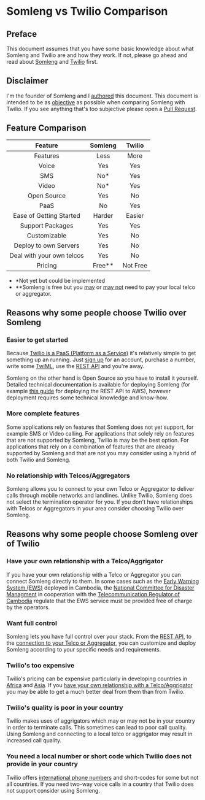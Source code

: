 # Somleng vs Twilio Comparison

## Preface

This document assumes that you have some basic knowledge about what Somleng and Twilio are and how they work. If not, please go ahead and read about [Somleng](https://github.com/somleng/somleng-project/blob/master/docs/what_is_somleng.md) and [Twilio](https://github.com/somleng/somleng-project/blob/master/docs/what_is_twilio.md) first.

## Disclaimer

I'm the founder of Somleng and I [authored](https://github.com/somleng/somleng-project/commit/11e5eca86be878e81aaa020c63c5baa657503b5d) this document. This document is intended to be as [objective](https://www.google.com.kh/search?&q=define+objective) as possible when comparing Somleng with Twilio. If you see anything that's too subjective please open a [Pull Request](https://github.com/somleng/somleng-project/pulls).

## Feature Comparison

| Feature                   | Somleng  | Twilio   |
| :------------------------:|:--------:| :-------:|
| Features                  | Less     | More     |
| Voice                     | Yes      | Yes      |
| SMS                       | No*      | Yes      |
| Video                     | No*      | Yes      |
| Open Source               | Yes      | No       |
| PaaS                      | No       | Yes      |
| Ease of Getting Started   | Harder   | Easier   |
| Support Packages          | Yes      | Yes      |
| Customizable              | Yes      | No       |
| Deploy to own Servers     | Yes      | No       |
| Deal with your own telcos | Yes      | No       |
| Pricing                   | Free**   | Not Free |

* *Not yet but could be implemented
* **Somleng is free but you [may](https://github.com/somleng/somleng-project/blob/master/docs/case_study_africas_voices.md) or [may not](https://github.com/somleng/somleng-project/blob/master/docs/case_study_ews.md) need to pay your local telco or aggregator.

## Reasons why some people choose **Twilio** over Somleng

### Easier to get started

Because [Twilio is a PaaS (Platform as a Service)](https://en.wikipedia.org/wiki/Twilio) it's relatively simple to get something up an running. Just [sign up](https://www.twilio.com/try-twilio) for an account, purchase a number, write some [TwiML](https://www.twilio.com/docs/api/twiml), use the [REST API](https://www.twilio.com/docs/api/rest) and you're away.

Somleng on the other hand is Open Source so you have to install it yourself. Detailed technical documentation is available for deploying Somleng (for example [this guide](https://github.com/somleng/twilreapi/blob/master/docs/DEPLOYMENT.md) for deploying the REST API to AWS), however deployment requires some technical knowledge and know-how.

### More complete features

Some applications rely on features that Somleng does not yet support, for example SMS or Video calling. For applications that solely rely on features that are not supported by Somleng, Twilio is may be the best option. For applications that rely on a combination of features that are already supported by Somleng and that are not you may consider using a hybrid of both Twilio and Somleng.

### No relationship with Telcos/Aggregators

Somleng allows you to connect to your own Telco or Aggregator to deliver calls through mobile networks and landlines. Unlike Twilio, Somleng does not select the termination operator for you. If you don't have relationships with Telcos or Aggregators in your area consider choosing Twilio over Somleng.

## Reasons why some people choose **Somleng** over of Twilio

### Have your own relationship with a Telco/Aggrigator

If you have your own relationship with a Telco or Aggregator you can connect Somleng directly to them. In some cases such as the [Early Warning System (EWS)](https://github.com/somleng/somleng-project/blob/master/docs/case_study_ews.md) deployed in Cambodia, the [National Committee for Disaster Managment](http://www.ncdm.gov.kh/) in cooperation with the [Telecommunication Regulator of Cambodia](https://www.trc.gov.kh/en/) regulate that the EWS service must be provided free of charge by the operators.

### Want full control

Somleng lets you have full control over your stack. From the [REST API](https://github.com/somleng/twilreapi), to the [connection to your Telco or Aggregator](https://github.com/somleng/freeswitch-config), you can customize and deploy Somleng according to your specific needs and requirements.

### Twilio's too expensive

Twilio's pricing can be expensive particularly in developing countries in [Africa](https://www.twilio.com/voice/pricing/cf) and [Asia](https://www.twilio.com/voice/pricing/tl). If you [have your own relationship with a Telco/Aggrigator](https://github.com/somleng/somleng-project/blob/master/docs/somleng_twilio_comparison.md#have-your-own-relationship-with-a-telco) you may be able to get a much better deal from them than from Twilio.

### Twilio's quality is poor in your country

Twilio makes uses of aggrigators which may or may not be in your country in order to terminate calls. This sometimes can lead to poor call quality. Using Somleng and connecting to a local telco or aggrigator may result in increased call quality.

### You need a local number or short code which Twilio does not provide in your country

Twilio offers [international phone numbers](https://support.twilio.com/hc/en-us/articles/223183068-Twilio-international-phone-number-availability-and-their-capabilities) and short-codes for some but not all countries. If you need two-way voice calls in a country that Twilio does not support consider using Somleng.
